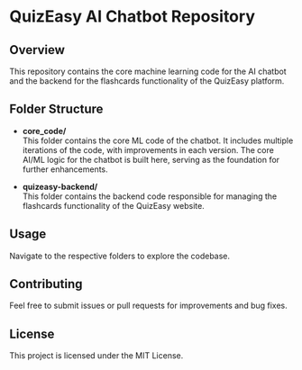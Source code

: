 # QuizEasy AI Chatbot Repository

## Overview
This repository contains the core machine learning code for the AI chatbot and the backend for the flashcards functionality of the QuizEasy platform.

## Folder Structure
- **core_code/**  
  This folder contains the core ML code of the chatbot. It includes multiple iterations of the code, with improvements in each version. The core AI/ML logic for the chatbot is built here, serving as the foundation for further enhancements.

- **quizeasy-backend/**  
  This folder contains the backend code responsible for managing the flashcards functionality of the QuizEasy website.

## Usage
Navigate to the respective folders to explore the codebase.

## Contributing
Feel free to submit issues or pull requests for improvements and bug fixes.

## License
This project is licensed under the MIT License.

